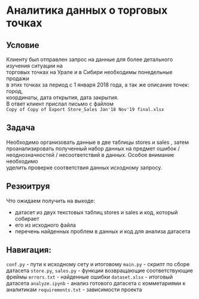 # Аналитика данных о торговых точках
## Условие
Клиенту был отправлен запрос на данные для более детального изучения ситуации на  
торговых точках на Урале и в Сибири необходимы понедельные продажи  
в этих точках за период с 1 января 2018 года, а так же описание точек: город,  
координаты, дата открытия, дата закрытия.  
В ответ клиент прислал письмо с файлом  
`Copy of Copy of Export Store_Sales Jan'18 Nov'19 final.xlsx`  

## Задача
Необходимо организовать данные в две таблицы stores и sales , затем  
проанализировать полученный набор данных на предмет ошибок /  
неоднозначностей / несоответствий в данных. Особое внимание необходимо  
уделить проверке соответствия данных исходному запросу.  

## Резюитруя
Что ожидаем получить на выходе:  
- датасет из двух текстовых таблиц stores и sales и код, который собирает
- его из исходного файла
- перечень найденных проблем в данных и код для анализа датасета


## Навигация:
`conf.py` - пути к исходному сету и итоговому
`main.py` - скрипт по сборе датасета
`store.py`, `sales.py` - функции возвращающие соответствующие фреймы
`errors.txt` - найденные ошибки
`dataset.xlsx` - итоговый датасета
`analyze.ipynb` - анализ готового датасета с комметариями к аналитикам
`requirements.txt` - зависимости проекта
